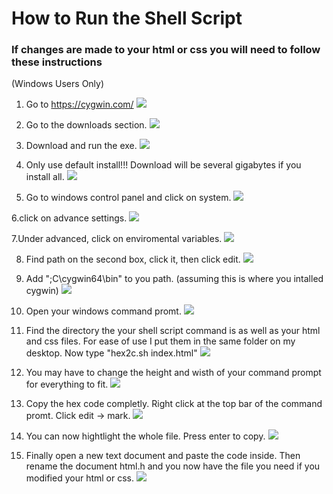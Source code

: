 # How to Run the Shell Script

### If changes are made to your html or css you will need to follow these instructions
(Windows Users Only)

1. Go to https://cygwin.com/
![](./../../../images/cpp/shell-script.png)

2. Go to the downloads section.
![](./../../../images/cpp/shell-script2.png)

3. Download and run the exe. 
![](./../../../images/cpp/shell-script3.png)

4. Only use default install!!! Download will be several gigabytes if you install all.
![](./../../../images/cpp/shell-script4.png)

5. Go to windows control panel and click on system.
![](./../../../images/cpp/shell-script5.png)

6.click on advance settings.
![](./../../../images/cpp/shell-script6.png)

7.Under advanced, click on enviromental variables.
![](./../../../images/cpp/shell-script7.png)

8. Find path on the second box, click it, then click edit.
![](./../../../images/cpp/shell-script8.png)

9. Add ";C\cygwin64\bin" to you path. (assuming this is where you intalled cygwin)
![](./../../../images/cpp/shell-script9.png)

10. Open your windows command promt.
![](./../../../images/cpp/shell-script10.png)

11. Find the directory the your shell script command is as well as your html and css files. For ease of use I put them in the same folder on my desktop. Now type "hex2c.sh index.html" 
![](./../../../images/cpp/shell-script11.png)

12. You may have to change the height and wisth of your command prompt for everything to fit.
![](./../../../images/cpp/shell-script12.png)

13. Copy the hex code completly. Right click at the top bar of the command promt. Click edit -> mark. 
![](./../../../images/cpp/shell-script13.png)

14. You can now hightlight the whole file. Press enter to copy.
![](./../../../images/cpp/shell-script14.png)

15. Finally open a new text document and paste the code inside. Then rename the document html.h and you now have the file you need if you modified your html or css. 
![](./../../../images/cpp/shell-script15.png)